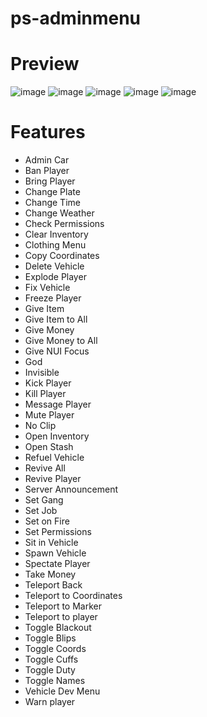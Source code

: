 # ps-adminmenu

# Preview
![image](https://github.com/Project-Sloth/ps-adminmenu/assets/82112471/4cc38b98-68b2-4238-ba99-6facafe561e0)
![image](https://github.com/Project-Sloth/ps-adminmenu/assets/82112471/754d3afb-0af6-4dc0-af07-7cf27cebe9af)
![image](https://github.com/Project-Sloth/ps-adminmenu/assets/82112471/6ca0f648-aeac-4eb9-8f54-d420dbd750be)
![image](https://github.com/Project-Sloth/ps-adminmenu/assets/82112471/b7f202e7-1272-42e3-9b61-0506f28cbb95)
![image](https://github.com/Project-Sloth/ps-adminmenu/assets/82112471/cd7879d0-e587-4093-a046-a2142505a497)

# Features
* Admin Car
* Ban Player
* Bring Player
* Change Plate
* Change Time
* Change Weather
* Check Permissions
* Clear Inventory
* Clothing Menu
* Copy Coordinates
* Delete Vehicle
* Explode Player
* Fix Vehicle
* Freeze Player
* Give Item
* Give Item to All
* Give Money
* Give Money to All
* Give NUI Focus
* God
* Invisible
* Kick Player
* Kill Player
* Message Player
* Mute Player
* No Clip
* Open Inventory
* Open Stash
* Refuel Vehicle
* Revive All
* Revive Player
* Server Announcement
* Set Gang
* Set Job
* Set on Fire
* Set Permissions
* Sit in Vehicle
* Spawn Vehicle
* Spectate Player
* Take Money
* Teleport Back
* Teleport to Coordinates
* Teleport to Marker
* Teleport to player
* Toggle Blackout
* Toggle Blips
* Toggle Coords
* Toggle Cuffs
* Toggle Duty
* Toggle Names
* Vehicle Dev Menu
* Warn player
